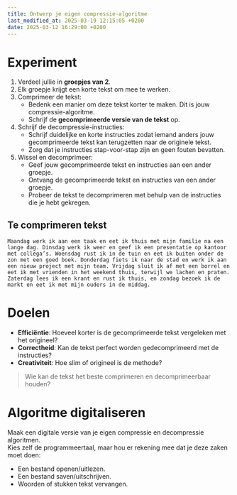 ```yaml
---
title: Ontwerp je eigen compressie-algoritme
last_modified_at: 2025-03-19 12:15:05 +0200
date: 2025-03-12 16:29:00 +0200
---
```


# Experiment

1. Verdeel jullie in **groepjes van 2**.
2. Elk groepje krijgt een korte tekst om mee te werken.
3. Comprimeer de tekst:
   - Bedenk een manier om deze tekst korter te maken. Dit is jouw compressie-algoritme.
   - Schrijf de **gecomprimeerde versie van de tekst** op.
4. Schrijf de decompressie-instructies:
   - Schrijf duidelijke en korte instructies zodat iemand anders jouw gecomprimeerde tekst kan terugzetten naar de originele tekst.
   - Zorg dat je instructies stap-voor-stap zijn en geen fouten bevatten.
5. Wissel en decomprimeer:
   - Geef jouw gecomprimeerde tekst en instructies aan een ander groepje.
   - Ontvang de gecomprimeerde tekst en instructies van een ander groepje.
   - Probeer de tekst te decomprimeren met behulp van de instructies die je hebt gekregen.

## Te comprimeren tekst

```
Maandag werk ik aan een taak en eet ik thuis met mijn familie na een lange dag. Dinsdag werk ik weer en geef ik een presentatie op kantoor met collega’s. Woensdag rust ik in de tuin en eet ik buiten onder de zon met een goed boek. Donderdag fiets ik naar de stad en werk ik aan een nieuw project met mijn team. Vrijdag sluit ik af met een borrel en eet ik met vrienden in het weekend thuis, terwijl we lachen en praten. Zaterdag lees ik een krant en rust ik thuis, en zondag bezoek ik de markt en eet ik met mijn ouders in de middag.
```

# Doelen

- **Efficiëntie**: Hoeveel korter is de gecomprimeerde tekst vergeleken met het origineel?
- **Correctheid**: Kan de tekst perfect worden gedecomprimeerd met de instructies?
- **Creativiteit**: Hoe slim of origineel is de methode?

> Wie kan de tekst het beste comprimeren en decomprimeerbaar houden?

# Algoritme digitaliseren

Maak een digitale versie van je eigen compressie en decompressie algoritmen.  
Kies zelf de programmeertaal, maar hou er rekening mee dat je deze zaken moet doen:

- Een bestand openen/uitlezen.
- Een bestand saven/uitschrijven.
- Woorden of stukken tekst vervangen.
